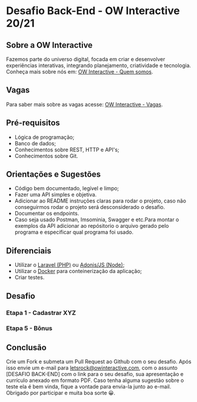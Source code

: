 # Desafio Back-End - OW Interactive 20/21

## Sobre a OW Interactive
Fazemos parte do universo digital, focada em criar e desenvolver experiências interativas, integrando planejamento, criatividade e tecnologia. Conheça mais sobre nós em: [OW Interactive - Quem somos](http://www.owinteractive.com/quem-somos/).

## Vagas
Para saber mais sobre as vagas acesse: [OW Interactive - Vagas](http://www.owinteractive.com/vagas/).

## Pré-requisitos
- Lógica de programação;
- Banco de dados;
- Conhecimentos sobre REST, HTTP e API's;
- Conhecimentos sobre Git.

## Orientações e Sugestões
- Código bem documentado, legível e limpo;
- Fazer uma API simples e objetiva.
- Adicionar ao README instruções claras para rodar o projeto, caso não conseguirmos rodar o projeto será desconsiderado o desafio.
- Documentar os endpoints.
- Caso seja usado Postman, Imsominia, Swagger e etc.Para montar o exemplos da API adicionar ao repósitorio o arquivo gerado pelo programa e especificar qual programa foi usado.

## Diferenciais
- Utilizar o [Laravel (PHP)](https://laravel.com/docs/7.x) ou [Adonis/JS (Node)](https://adonisjs.com/docs/4.1/installation);
- Utilizar o [Docker](https://www.docker.com/get-started) para conteinerização da aplicação;
- Criar testes.

## Desafio

### Etapa 1 - Cadastrar XYZ

### Etapa 5 - Bônus


## Conclusão
Crie um Fork e submeta um Pull Request ao Github com o seu desafio. Após isso envie um e-mail para [letsrock@owinteractive.com](mailto:letsrock@owinteractive.com), com o assunto [DESAFIO BACK-END] com o link para o seu desafio, sua apresentação e currículo anexado em formato PDF.
Caso tenha alguma sugestão sobre o teste ela é bem vinda, fique a vontade para envia-la junto ao e-mail.
Obrigado por participar e muita boa sorte 😀.